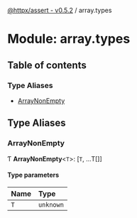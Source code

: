 [@httpx/assert - v0.5.2](../README.md) / array.types

# Module: array.types

## Table of contents

### Type Aliases

- [ArrayNonEmpty](array_types.md#arraynonempty)

## Type Aliases

### ArrayNonEmpty

Ƭ **ArrayNonEmpty**\<`T`\>: [`T`, ...T[]]

#### Type parameters

| Name | Type |
| :------ | :------ |
| `T` | `unknown` |
